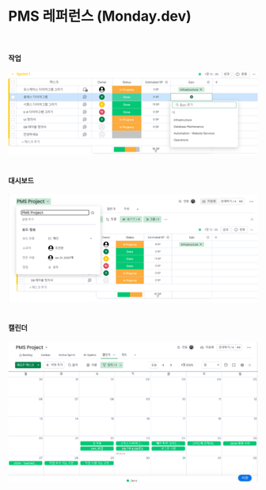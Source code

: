 # PMS 레퍼런스 (Monday.dev)

<br>

#### 작업
<div style="text-align: center;">
    <img src="/docs/PMS 레퍼런스 사진 모음/PMS 레퍼런스 항목 수정.png" alt="alt text" />
</div> 

<br>

#### 대시보드
<div style="text-align: center;">
    <img src="/docs/PMS 레퍼런스 사진 모음/PMS 레퍼런스 대시보드 변경.png" alt="alt text" />
</div>

<br>

#### 캘린더
<div style="text-align: center;">
    <img src="/docs/PMS 레퍼런스 사진 모음/PMS 레퍼런스 캘린더.png" alt="alt text" />
</div>

<br>
